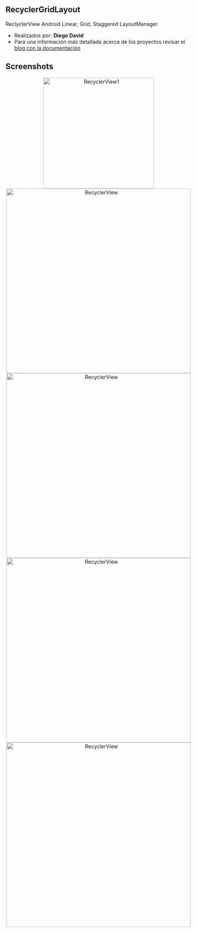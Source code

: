 ## RecyclerGridLayout

ReclyclerView Android Linear, Grid, Staggered LayoutManager

* Realizados por: **Diego David**
*  Para una información más detallada acerca de los proyectos revisar el [blog con la documentación](https://diegodavidq.github.io)

## Screenshots

<div align="center">

<img src="https://github.com/diegodavidQ/diegodavidQ.github.io/blob/master/images/RecyclerViewGridLayout/recyclerview_init.png" alt="RecyclerView1" height="300" weight="500"/> 
</br>
<img src="https://github.com/diegodavidQ/diegodavidQ.github.io/blob/master/images/RecyclerViewGridLayout/menu_view.png" alt="RecyclerView" height="500"/> <img src="https://github.com/diegodavidQ/diegodavidQ.github.io/blob/master/images/RecyclerViewGridLayout/staggered_vertical.png" alt="RecyclerView" height="500"/>
<br>
<img src="https://github.com/diegodavidQ/diegodavidQ.github.io/blob/master/images/RecyclerViewGridLayout/grid_view.png" alt="RecyclerView" height="500"/> <img src="https://github.com/diegodavidQ/diegodavidQ.github.io/blob/master/images/RecyclerViewGridLayout/staggered_horizontal.png" alt="RecyclerView" height="500"/>

</div>
